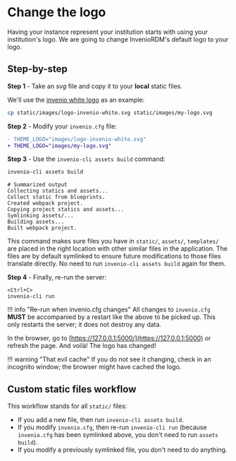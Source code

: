 # Change the logo

Having your instance represent your institution starts with using your
institution's logo. We are going to change InvenioRDM's default logo to your logo.

## Step-by-step

**Step 1** - Take an *svg* file and copy it to your **local** static files.

We'll use the [invenio white logo](https://github.com/inveniosoftware/cookiecutter-invenio-rdm/blob/master/%7B%7Bcookiecutter.project_shortname%7D%7D/static/images/logo-invenio-white.svg) as an example:

``` bash
cp static/images/logo-invenio-white.svg static/images/my-logo.svg
```

**Step 2** - Modify your `invenio.cfg` file:

```diff
- THEME_LOGO="images/logo-invenio-white.svg"
+ THEME_LOGO="images/my-logo.svg"
```

**Step 3** - Use the `invenio-cli assets build` command:

``` bash
invenio-cli assets build
```
``` console
# Summarized output
Collecting statics and assets...
Collect static from blueprints.
Created webpack project.
Copying project statics and assets...
Symlinking assets/...
Building assets...
Built webpack project.
```

This command makes sure files you have in `static/`, `assets/`, `templates/` are placed in the right location with other similar files in the application. The files are by default symlinked to ensure future modifications to those files translate directly. No need to run `invenio-cli assets build` again for them.

**Step 4** - Finally, re-run the server:

```shell
<Ctrl+C>
invenio-cli run
```

!!! info "Re-run when invenio.cfg changes"
    All changes to `invenio.cfg` **MUST** be accompanied by a restart like the above to be picked up. This only restarts the server; it does not destroy any data.


In the browser, go to [https://127.0.0.1:5000/](https://127.0.0.1:5000) or refresh the page. And voilà! The logo has changed!

!!! warning "That evil cache"
    If you do not see it changing, check in an incognito window; the browser might have cached the logo.



## Custom static files workflow

This workflow stands for all `static/` files:

- If you add a new file, then run `invenio-cli assets build`.
- If you modify `invenio.cfg`, then re-run `invenio-cli run` (because `invenio.cfg` has been symlinked above, you don't need to run `assets build`).
- If you modify a previously symlinked file, you don't need to do anything.
